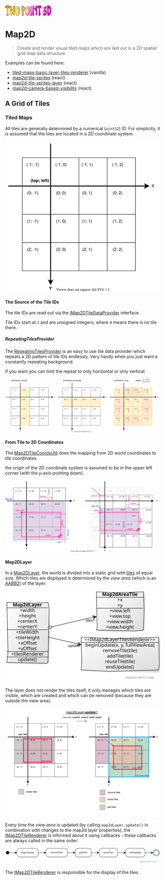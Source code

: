<img width="150" src="images/twopoint5d-700x168.png">

# Map2D

> Create and render visual tiled maps which are laid out in a 2D spatial grid map data structure


Examples can be found here:
- [tiled-maps-basic-layer-tiles-renderer](../examples/vanilla/tiled-maps-basic-layer-tiles-renderer.html) (vanilla)
- [map2d-tile-sprites](../examples/r3f/src/map2d-tile-sprites/map2d-tile-sprites.jsx) (react)
- [map2d-tile-sprites-layer](../examples/r3f/src/map2d-tile-sprites-layer/map2d-tile-sprites-layer.jsx) (react)
- [map2d-camera-based-visibility](../examples/r3f/src/map2d-camera-based-visibility/map2d-camera-based-visibility.jsx) (react)


## A Grid of Tiles

### Tiled Maps

All tiles are generally determined by a numerical (`uint32`) ID.
For simplicity, it is assumed that the tiles are located in a 2D coordinate system.

![the tile coordinates system](tiledMaps/tile-coordinates.svg)

#### The Source of the Tile IDs

The tile IDs are read out via the [IMap2DTileDataProvider](../packages/twopoint5d/src/tiledMaps/IMap2DTileDataProvider.ts) interface.

Tile IDs start at `1` and are unsigned integers, where `0` means there is no tile there.

##### RepeatingTilesProvider

The [RepeatingTilesProvider](../packages/twopoint5d/src/tiledMaps/RepeatingTilesProvider.ts) is an easy to use tile data provider which repeats a 2D pattern of tile IDs endlessly.
Very handy when you just want a constantly repeating background.

If you want you can limit the repeat to only horizontal or only vertical.

![repeating-tiles-provider cheat-sheet](tiledMaps/RepeatingTilesProvider.svg)

#### From Tile to 2D Coordinates

The [Map2DTileCoordsUtil](../packages/twopoint5d/src/tiledMaps/Map2DTileCoordsUtil.ts) does the mapping from 2D _world_ coordinates to _tile_ coordinates.

the origin of the 2D coordinate system is assumed to be in the upper left corner (with the y-axis pointing down).

![map2d-tile-coords-util cheat-sheet](tiledMaps/Map2dTileCoordsUtil.svg)

#### Map2DLayer

In a [Map2DLayer](../packages/twopoint5d/src/tiledMaps/Map2DLayer.ts), the world is divided into a static grid with [tiles](../packages/twopoint5d/src/tiledMaps/Map2DTile.ts) of equal size.
Which tiles are displayed is determined by the _view area_ (which is an [AABB2](../packages/twopoint5d/src/tiledMaps/AABB2.ts)) of the layer.

![Map2dLayer class diagram](tiledMaps/Map2dLayer.svg)

The layer does not render the tiles itself, it only manages which tiles are visible, which are created and which can be removed (because they are outside the view area).

![Map2dLayer update](tiledMaps/Map2dLayer-renderViewArea.svg)

Every time the _view area_ is updated (by calling `map2dLayer.update()` in combination with changes to the map2d layer properties), the [IMap2DTileRenderer](../packages/twopoint5d/src/tiledMaps/IMap2DTileRenderer.ts) is informed about it using callbacks - these callbacks are always called in the same order:

![Map2dLayer update view area](tiledMaps/Map2dLayer-update-view-area.svg)

The [IMap2DTileRenderer](../packages/twopoint5d/src/tiledMaps/IMap2DTileRenderer.ts) is responsible for the display of the tiles.
